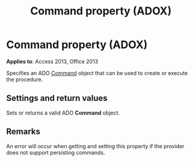 ﻿---
title: Command property (ADOX)
TOCTitle: Command property (ADOX)
ms:assetid: 96b5fc97-f426-8540-fce0-2319ac8524a5
ms:mtpsurl: https://msdn.microsoft.com/library/JJ249671(v=office.15)
ms:contentKeyID: 48546457
ms.date: 09/18/2015
mtps_version: v=office.15
---

# Command property (ADOX)


**Applies to**: Access 2013, Office 2013

Specifies an ADO [Command](command-object-ado.md) object that can be used to create or execute the procedure.

## Settings and return values

Sets or returns a valid ADO **Command** object.

## Remarks

An error will occur when getting and setting this property if the provider does not support persisting commands.

